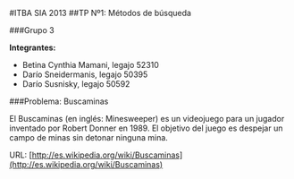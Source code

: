 #ITBA SIA 2013
##TP Nº1: Métodos de búsqueda

###Grupo 3

**Integrantes:**

* Betina Cynthia Mamani, legajo 52310
* Darío Sneidermanis, legajo 50395
* Darío Susnisky, legajo 50592

###Problema: Buscaminas

El Buscaminas (en inglés: Minesweeper) es un videojuego para un jugador inventado por Robert Donner en 1989. El objetivo del juego es despejar un campo de minas sin detonar ninguna mina.

URL: [http://es.wikipedia.org/wiki/Buscaminas](http://es.wikipedia.org/wiki/Buscaminas)

